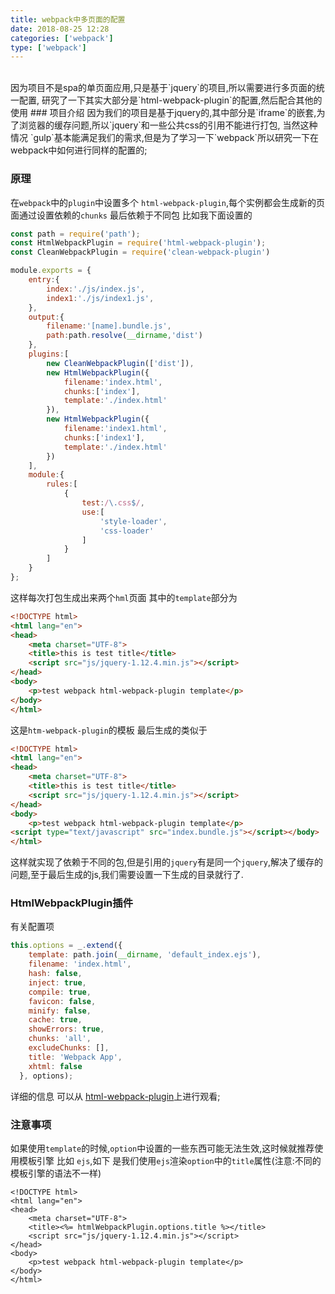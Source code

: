 ```yaml
---
title: webpack中多页面的配置  
date: 2018-08-25 12:28
categories: ['webpack']
type: ['webpack']
---
```

<br>
因为项目不是spa的单页面应用,只是基于`jquery`的项目,所以需要进行多页面的统一配置,
研究了一下其实大部分是`html-webpack-plugin`的配置,然后配合其他的使用
### 项目介绍
因为我们的项目是基于jquery的,其中部分是`iframe`的嵌套,为了浏览器的缓存问题,所以`jquery`和一些公共css的引用不能进行打包,
当然这种情况 `gulp`基本能满足我们的需求,但是为了学习一下`webpack`所以研究一下在webpack中如何进行同样的配置的;

### 原理
在`webpack`中的`plugin`中设置多个 `html-webpack-plugin`,每个实例都会生成新的页面通过设置依赖的`chunks`
最后依赖于不同包
比如我下面设置的
```javascript
const path = require('path');
const HtmlWebpackPlugin = require('html-webpack-plugin');
const CleanWebpackPlugin = require('clean-webpack-plugin')

module.exports = {
    entry:{
        index:'./js/index.js',
        index1:'./js/index1.js',
    },
    output:{
        filename:'[name].bundle.js',
        path:path.resolve(__dirname,'dist')
    },
    plugins:[
        new CleanWebpackPlugin(['dist']),
        new HtmlWebpackPlugin({
            filename:'index.html',
            chunks:['index'],
            template:'./index.html'
        }),
        new HtmlWebpackPlugin({
            filename:'index1.html',
            chunks:['index1'],
            template:'./index.html'
        })
    ],
    module:{
        rules:[
            {
                test:/\.css$/,
                use:[
                    'style-loader',
                    'css-loader'
                ]
            }
        ]
    }
};
```
这样每次打包生成出来两个`hml`页面 其中的`template`部分为 
```html
<!DOCTYPE html>
<html lang="en">
<head>
    <meta charset="UTF-8">
    <title>this is test title</title>
    <script src="js/jquery-1.12.4.min.js"></script>
</head>
<body>
    <p>test webpack html-webpack-plugin template</p>
</body>
</html>
```
这是`htm-webpack-plugin`的模板
最后生成的类似于 
```html
<!DOCTYPE html>
<html lang="en">
<head>
    <meta charset="UTF-8">
    <title>this is test title</title>
    <script src="js/jquery-1.12.4.min.js"></script>
</head>
<body>
    <p>test webpack html-webpack-plugin template</p>
<script type="text/javascript" src="index.bundle.js"></script></body>
</html>
```
这样就实现了依赖于不同的包,但是引用的`jquery`有是同一个`jquery`,解决了缓存的问题,至于最后生成的js,我们需要设置一下生成的目录就行了.

### HtmlWebpackPlugin插件
有关配置项
```javascript
this.options = _.extend({
    template: path.join(__dirname, 'default_index.ejs'),
    filename: 'index.html',
    hash: false,
    inject: true,
    compile: true,
    favicon: false,
    minify: false,
    cache: true,
    showErrors: true,
    chunks: 'all',
    excludeChunks: [],
    title: 'Webpack App',
    xhtml: false
  }, options);
```
详细的信息 可以从 [html-webpack-plugin](https://github.com/jantimon/html-webpack-plugin)上进行观看;

### 注意事项
如果使用`template`的时候,`option`中设置的一些东西可能无法生效,这时候就推荐使用模板引擎
比如 `ejs`,如下 是我们使用`ejs`渲染`option`中的`title`属性(注意:不同的模板引擎的语法不一样)
```ejs
<!DOCTYPE html>
<html lang="en">
<head>
    <meta charset="UTF-8">
    <title><%= htmlWebpackPlugin.options.title %></title>
    <script src="js/jquery-1.12.4.min.js"></script>
</head>
<body>
    <p>test webpack html-webpack-plugin template</p>
</body>
</html>
```